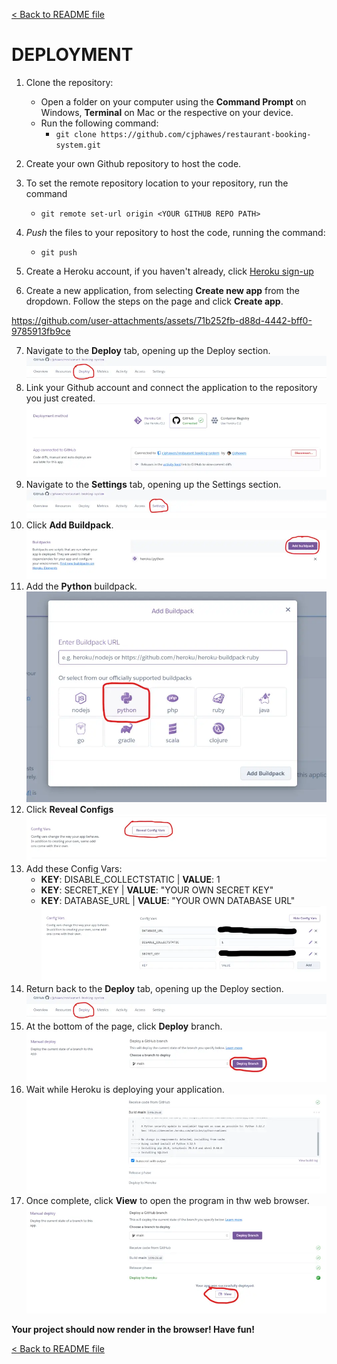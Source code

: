 [&lt; Back to README file](/README.md)

# DEPLOYMENT

1. Clone the repository:
    -   Open a folder on your computer using the **Command Prompt** on Windows, **Terminal** on Mac or the respective on your device.
    -   Run the following command:
        -   `git clone https://github.com/cjphawes/restaurant-booking-system.git`

2. Create your own Github repository to host the code.
3. To set the remote repository location to your repository, run the command
    -   `git remote set-url origin <YOUR GITHUB REPO PATH>`
4. _Push_ the files to your repository to host the code, running the command:
    -   `git push`
5. Create a Heroku account, if you haven't already, click [Heroku sign-up](https://signup.heroku.com/?utm_source=google&utm_medium=paid_search&utm_campaign=emea_heraw&utm_content=general-branded-search-rsa&utm_term=heroku%20deploy&utm_source_platform=GoogleAds&gad_source=1&gclid=CjwKCAjw3624BhBAEiwAkxgTOnW3NMOV1WnmmRl3waphvbeJMziUKDW38F0Dy3uLfBJLsjNUm-vZdxoCp9MQAvD_BwE)
6. Create a new application, from selecting **Create new app** from the dropdown. Follow the steps on the page and click **Create app**.

https://github.com/user-attachments/assets/71b252fb-d88d-4442-bff0-9785913fb9ce

7. Navigate to the **Deploy** tab, opening up the Deploy section.
![Deploy tab on Heroku](/documentation/images/deploy-tab-heroku.webp)
8. Link your Github account and connect the application to the repository you just created.
![Connect Github account](/documentation/images/connect-github-account.webp)
9. Navigate to the **Settings** tab, opening up the Settings section.
![Settings tab on Heroku](/documentation/images/settings-tab-heroku.webp)
10. Click **Add Buildpack**.
![Add buildpack](/documentation/images/add-buildpacks.webp)
11. Add the **Python** buildpack.
![Adding python buildpack](/documentation/images/adding-python-buildpack.webp)
12. Click **Reveal Configs**
![Reveal config vars](/documentation/images/reveal-config-vars.webp)
13. Add these Config Vars:
    -   **KEY**: DISABLE_COLLECTSTATIC | **VALUE**: 1
    -   **KEY**: SECRET_KEY | **VALUE**: "YOUR OWN SECRET KEY"
    -   **KEY**: DATABASE_URL | **VALUE**: "YOUR OWN DATABASE URL"
![Adding config vars](/documentation/images/adding-config-vars.webp)
14. Return back to the **Deploy** tab, opening up the Deploy section.
![Deploy tab on Heroku](/documentation/images/deploy-tab-heroku.webp)
15. At the bottom of the page, click **Deploy** branch.
![Deploy button](/documentation/images/deploy-button.webp)
16. Wait while Heroku is deploying your application.
![Awaiting deployment of project](/documentation/images/awaiting-project-to-deploy.webp)
17. Once complete, click **View** to open the program in thw web browser.
![Deploy the project](/documentation/images/deploy-the-project.webp)

**Your project should now render in the browser! Have fun!**

[&lt; Back to README file](/README.md)
